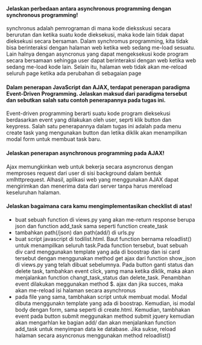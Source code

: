#### Jelaskan perbedaan antara asynchronous programming dengan synchronous programming!
synchronus adalah pemrograman di mana kode dieksskusi secara berurutan dan ketika suatu kode dieksekusi, maka kode lain tidak dapat dieksekusi secara bersaman. Dalam synchromus programming, kita tidak bisa berinteraksi dengan halaman web ketika web sedang me-load sesuatu.
Lain halnya dengan asyncronus yang dapat mengeksekusi kode program secara bersamaan sehingga user dapat berinteraksi dengan web ketika web sedang me-load kode lain. Selain itu, halaman web tidak akan me-reload seluruh page ketika ada perubahan di sebagaian page

####  Dalam penerapan JavaScript dan AJAX, terdapat penerapan paradigma Event-Driven Programming. Jelaskan maksud dari paradigma tersebut dan sebutkan salah satu contoh penerapannya pada tugas ini.
Event-driven programming berarti suatu kode program dieksekusi berdasarkan event yang dilakukan oleh user, seprti klik button dan keypress. Salah satu penerapannya dalam tugas ini adalah pada menu create task yang mengunakan button dan letika diklik akan menampilkan modal form untuk membuat task baru.

####  Jelaskan penerapan asynchronous programming pada AJAX!
Ajax memungkinkan web untuk bekerja secara asyncronus dengan memproses request dari user di sisi background dalam bentuk xmlhttprequest.  Alhasil, aplikasi web yang menggunakan AJAX dapat mengirimkan dan menerima data dari server tanpa harus mereload keseluruhan halaman.

#### Jelaskan bagaimana cara kamu mengimplementasikan checklist di atas!
- buat sebuah function di views.py yang akan me-return response berupa json dan function add_task sama seperti function create_task
- tambahkan path(/json) dan path(add/) di urls.py
- buat script javascript di todilist.html. Baut function bernama reloadlist() untuk menampilkan seluruh task.Pada function tersebut, buat sebuah div card menggunakan template yang ada di boostrap dan isi card tersebut dengan menggunakan method get ajax dari function show_json di views.py yang telah dibuat sebelumnya. Pada button ganti status dan delete task, tambahkan event click, yamg mana ketika diklik, maka akan menjalankan function changt_task_status dan delete_task. Penambhan event dilakukan meggunakan method $. ajax dan jika succes, maka akan me-reload isi halaman secara asynchronus
- pada file yang sama, tambhakan script untuk membuat modal. Modal dibuta menggunakn template yang ada di boostrap. Kemudian, isi modal body dengan form, sama seperti di create.html. Kemudian, tambhakan event pada button submit meggunakan method submit jquery kemudian akan mengarhlan ke bagian add/ dan akan menjalankan function add_task untuk menyimpan data ke database. Jika sukse, reload halaman secara asyncronus menggunakan method reloadlist()








